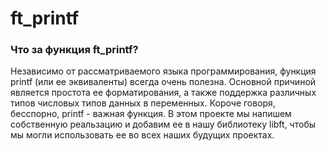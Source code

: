 # ft_printf

### Что за функция ft_printf?

Независимо от рассматриваемого языка программирования, функция printf (или ее эквиваленты) всегда очень полезна. Основной причиной является простота ее форматирования, а также поддержка различных типов числовых типов данных в переменных. Короче говоря, бесспорно, printf - важная функция. В этом проекте мы напишем собственную реальзацию и добавим ее в нашу библиотеку libft, чтобы мы могли использовать ее во всех наших будущих проектах.
